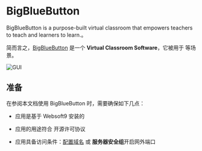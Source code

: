 # BigBlueButton

BigBlueButton is a purpose-built virtual classroom that empowers teachers to teach and learners to learn.。  

简而言之，[BigBlueButton](https://bigbluebutton.org/) 是一个 **Virtual Classroom Software**，它被用于   等场景。   


![GUI](https://libs.websoft9.com/Websoft9/DocsPicture/zh/bigbluebutton/bigbluebutton-gui-websoft9.png)


## 准备

在参阅本文档使用 BigBlueButton 时，需要确保如下几点：

- 应用是基于 Websoft9 安装的

- 应用的用途符合 [](https://some_license_url) 开源许可协议

- 应用具备访问条件：[配置域名](./guide/appsetdomain) 或 **服务器安全组**开启网外端口